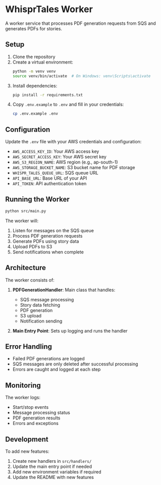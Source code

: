 # WhisprTales Worker

A worker service that processes PDF generation requests from SQS and generates PDFs for stories.

## Setup

1. Clone the repository
2. Create a virtual environment:
   ```bash
   python -m venv venv
   source venv/bin/activate  # On Windows: venv\Scripts\activate
   ```
3. Install dependencies:
   ```bash
   pip install -r requirements.txt
   ```
4. Copy `.env.example` to `.env` and fill in your credentials:
   ```bash
   cp .env.example .env
   ```

## Configuration

Update the `.env` file with your AWS credentials and configuration:

- `AWS_ACCESS_KEY_ID`: Your AWS access key
- `AWS_SECRET_ACCESS_KEY`: Your AWS secret key
- `AWS_S3_REGION_NAME`: AWS region (e.g., ap-south-1)
- `AWS_STORAGE_BUCKET_NAME`: S3 bucket name for PDF storage
- `WHISPR_TALES_QUEUE_URL`: SQS queue URL
- `API_BASE_URL`: Base URL of your API
- `API_TOKEN`: API authentication token

## Running the Worker

```bash
python src/main.py
```

The worker will:
1. Listen for messages on the SQS queue
2. Process PDF generation requests
3. Generate PDFs using story data
4. Upload PDFs to S3
5. Send notifications when complete

## Architecture

The worker consists of:

1. **PDFGenerationHandler**: Main class that handles:
   - SQS message processing
   - Story data fetching
   - PDF generation
   - S3 upload
   - Notification sending

2. **Main Entry Point**: Sets up logging and runs the handler

## Error Handling

- Failed PDF generations are logged
- SQS messages are only deleted after successful processing
- Errors are caught and logged at each step

## Monitoring

The worker logs:
- Start/stop events
- Message processing status
- PDF generation results
- Errors and exceptions

## Development

To add new features:

1. Create new handlers in `src/handlers/`
2. Update the main entry point if needed
3. Add new environment variables if required
4. Update the README with new features 